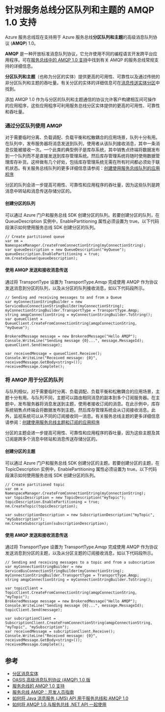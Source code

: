 <properties 
	pageTitle="针对服务总线分区队列和主题的 AMQP 1.0 支持 | Windows Azure" 
	description="了解如何将高级消息队列协议 (AMQP) 1.0 用于服务总线分区队列和主题。" 
	services="service-bus" 
	documentationCenter=".net" 
	authors="hillaryc" 
	manager="hillaryc" 
	editor="hillaryc"/>

<tags 
	ms.service="service-bus" 
	ms.date="07/21/2015" 
	wacn.date="10/22/2015"/>



# 针对服务总线分区队列和主题的 AMQP 1.0 支持 

Azure 服务总线现在支持用于 Azure 服务总线**分区队列和主题**的高级消息队列协议 (**AMQP**) 1.0。

**AMQP** 是一种开放标准消息队列协议，它允许使用不同的编程语言开发跨平台应用程序。可在[服务总线中的 AMQP 1.0 支持](/documentation/articles/service-bus-amqp-overview)中找到有关 AMQP 的服务总线常规支持的详细信息。

**分区队列和主题**（也称为分区的实体）提供更高的可用性、可靠性以及通过传统的非分区队列和主题的吞吐量。有关分区的实体的详细信息可在[消息传送实体分区](https://msdn.microsoft.com/zh-cn/library/azure/dn520246.aspx)中找到。

添加 AMQP 1.0 作为与分区的队列和主题通信的协议允许客户构建相互间可操作的应用程序，这些应用程序可利用服务总线分区实体提供的更高的可用性、可靠性和吞吐量。

### 通过分区队列使用 AMQP

对于需要临时分离、负载调配、负载平衡和松散耦合的应用场景，队列十分有用。在队列中，发布服务器将消息发送到队列，使用者从该队列接收消息，其中一条消息仅能被接收一次。一个此类的典型例子是库存系统，其中销售点终端将数据发布到一个队列而不是直接发送到库存管理系统。然后库存管理系统将随时使用数据管理库存补货。这样做有几个好处，包括库存管理系统无需在所有时间都必须处于联机状态。有关服务总线队列的更多详细信息请参阅：[创建使用服务总线队列的应用程序](https://msdn.microsoft.com/zh-cn/library/azure/hh689723.aspx)

分区的队列会进一步提高可用性、可靠性和应用程序的吞吐量，因为这些队列是跨消息中转站和消息传送存储分区的。

#### 创建分区的队列

可以通过 Azure 门户和服务总线 SDK 创建分区的队列。若要创建分区的队列，在 QueueDescription 实例中，EnablePartitioning 属性必须设置为 true。以下代码段演示如何使用服务总线 SDK 创建分区的队列。
 
	// Create partitioned queue
	var nm = NamespaceManager.CreateFromConnectionString(myConnectionString);
	var queueDescription = new QueueDescription("myQueue");
	queueDescription.EnablePartitioning = true;
	nm.CreateQueue(queueDescription);

#### 使用 AMQP 发送和接收消息传送

通过将 TransportType 设置为 TransportType.Amqp 完成使用 AMQP 作为协议发送消息到分区的队列，以及从分区的队列接收消息，如以下代码段所示。

	// Sending and receiving messages to and from a Queue
	var myConnectionStringBuilder = new ServiceBusConnectionStringBuilder(myConnectionString);
	myConnectionStringBuilder.TransportType = TransportType.Amqp;
	string amqpConnectionString = myConnectionStringBuilder.ToString();
	var queueClient = QueueClient.CreateFromConnectionString(amqpConnectionString, "myQueue");

	BrokeredMessage message = new BrokeredMessage("Hello AMQP");
	Console.WriteLine("Sending message {0}...", message.MessageId);
	queueClient.Send(message);

	var receivedMessage = queueClient.Receive();
	Console.WriteLine("Received message: {0}", receivedMessage.GetBody<string>());
	receivedMessage.Complete();


### 将 AMQP 用于分区的队列

与队列相似，对于需要临时分离、负载调配、负载平衡和松散耦合的应用场景，主题十分有用。与队列不同，主题可以路由相同消息的副本到多个订阅服务器。在主题中，发布服务器将消息发送到主题，使用者接收订阅的消息。在此示例中，库存系统销售点终端会将数据发布到主题。然后库存管理系统会从订阅接收消息。此外，监视系统可以从不同的订阅接收同一消息。有关服务总线主题的更多详细信息请参阅：[创建使用服务总线主题和订阅的应用程序](https://msdn.microsoft.com/zh-cn/library/azure/hh699844.aspx)

分区的主题会进一步提高可用性、可靠性和应用程序的吞吐量，因为这些主题及其订阅是跨多个消息中转站和消息传送存储分区的。

#### 创建分区的主题

可以通过 Azure 门户和服务总线 SDK 创建分区的主题。若要创建分区的主题，在 TopicDescription 实例中，EnablePartitioning 属性必须设置为 true。以下代码段演示如何使用服务总线 SDK 创建分区的队列。
	
	// Create partitioned topic
	var nm = NamespaceManager.CreateFromConnectionString(myConnectionString);
	var topicDescription = new TopicDescription("myTopic");
	topicDescription.EnablePartitioning = true;
	nm.CreateTopic(topicDescription);

	var subscriptionDescription = new SubscriptionDescription("myTopic", "mySubscription");
	nm.CreateSubscription(subscriptionDescription);

#### 使用 AMQP 发送和接收消息传送

通过将 TransportType 设置为 TransportType.Amqp 完成使用 AMQP 作为协议发送消息到分区的主题，以及从分区主题的订阅接收消息，如以下代码段所示。

	// Sending and receiving messages to a topic and from a subscription
	var myConnectionStringBuilder = new ServiceBusConnectionStringBuilder(myConnectionString);
	myConnectionStringBuilder.TransportType = TransportType.Amqp;
	string amqpConnectionString = myConnectionStringBuilder.ToString();
	
	var topicClient = TopicClient.CreateFromConnectionString(amqpConnectionString, "myTopic");
	BrokeredMessage message = new BrokeredMessage("Hello AMQP");
	Console.WriteLine("Sending message {0}...", message.MessageId);
	topicClient.Send(message);
	
	var subcriptionClient = SubscriptionClient.CreateFromConnectionString(amqpConnectionString, "myTopic", "mySubscription");
	var receivedMessage = subcriptionClient.Receive();
	Console.WriteLine("Received message: {0}", receivedMessage.GetBody<string>());
	receivedMessage.Complete();


## 参考

*    [分区消息实体](https://msdn.microsoft.com/zh-cn/library/azure/dn520246.aspx)
*    [OASIS 高级消息队列协议 (AMQP) 1.0 版](http://docs.oasis-open.org/amqp/core/v1.0/os/amqp-core-complete-v1.0-os.pdf)
*    [服务总线的 AMQP 1.0 支持](/documentation/articles/service-bus-amqp-overview)
*    [服务总线 AMQP：开发人员指南](https://msdn.microsoft.com/zh-cn/library/azure/jj841071.aspx)
*    [如何将 Java 消息服务 (JMS) API 用于服务总线和 AMQP 1.0](/documentation/articles/service-bus-java-how-to-use-jms-api-amqp)
*    [如何将 AMQP 1.0 与服务总线 .NET API 一起使用](/documentation/articles/service-bus-dotnet-advanced-message-queuing)

<!---HONumber=74-->